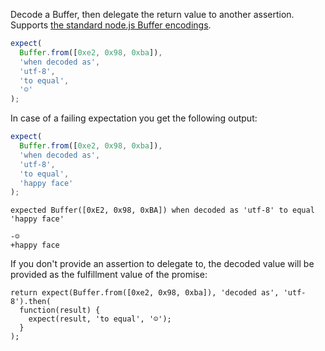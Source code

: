 Decode a Buffer, then delegate the return value to another assertion. Supports
[the standard node.js Buffer encodings](https://nodejs.org/api/buffer.html#buffer_buffer).

<!-- unexpected-markdown skipBrowser:true -->

```js
expect(
  Buffer.from([0xe2, 0x98, 0xba]),
  'when decoded as',
  'utf-8',
  'to equal',
  '☺'
);
```

In case of a failing expectation you get the following output:

<!-- unexpected-markdown skipBrowser:true -->

```js
expect(
  Buffer.from([0xe2, 0x98, 0xba]),
  'when decoded as',
  'utf-8',
  'to equal',
  'happy face'
);
```

```output
expected Buffer([0xE2, 0x98, 0xBA]) when decoded as 'utf-8' to equal 'happy face'

-☺
+happy face
```

If you don't provide an assertion to delegate to, the decoded value will be provided
as the fulfillment value of the promise:

<!-- unexpected-markdown async:true -->

```js,skipBrowser:true
return expect(Buffer.from([0xe2, 0x98, 0xba]), 'decoded as', 'utf-8').then(
  function(result) {
    expect(result, 'to equal', '☺');
  }
);
```
